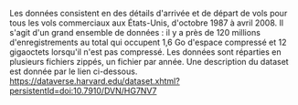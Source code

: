 Les données consistent en des détails d'arrivée et de départ de vols pour tous les vols commerciaux aux États-Unis, d'octobre 1987 à avril 2008. Il s'agit d'un grand ensemble de données : il y a près de 120 millions d'enregistrements au total qui occupent 1,6 Go d'espace compressé et 12 gigaoctets  lorsqu'il n'est pas compressé. 
Les données sont réparties en plusieurs fichiers zippés, un fichier par année.
Une description du dataset est donnée par le lien ci-dessous. 
https://dataverse.harvard.edu/dataset.xhtml?persistentId=doi:10.7910/DVN/HG7NV7

